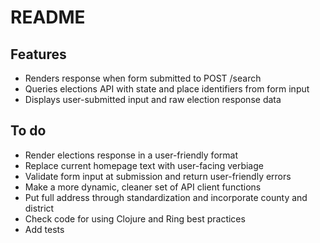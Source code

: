 # README

## Features
* Renders response when form submitted to POST /search
* Queries elections API with state and place identifiers from form input
* Displays user-submitted input and raw election response data

## To do
* Render elections response in a user-friendly format
* Replace current homepage text with user-facing verbiage
* Validate form input at submission and return user-friendly errors
* Make a more dynamic, cleaner set of API client functions
* Put full address through standardization and incorporate county and district
* Check code for using Clojure and Ring best practices
* Add tests
